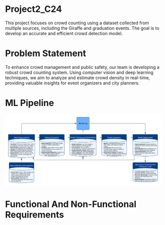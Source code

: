 # Project2_C24
This project focuses on crowd counting using a dataset collected from multiple sources, including the Giraffe and graduation events. The goal is to develop an accurate and efficient crowd detection model.

# Problem Statement
To enhance crowd management and public safety, our team is developing a robust crowd counting system. Using computer vision and deep learning techniques, we aim to analyze and estimate crowd density in real-time, providing valuable insights for event organizers and city planners.

# ML Pipeline
![image alt](https://github.com/Uswatyusuff/Project2_C24/blob/ee9ffb2cca0f06527c5efa1991247e31dabca80b/ML%20Pipeline.png)

# Functional And Non-Functional Requirements

